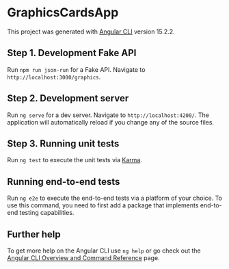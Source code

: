 # GraphicsCardsApp

This project was generated with [Angular CLI](https://github.com/angular/angular-cli) version 15.2.2.

## Step 1. Development Fake API

Run `npm run json-run` for a Fake API. Navigate to `http://localhost:3000/graphics`. 

## Step 2.  Development server

Run `ng serve` for a dev server. Navigate to `http://localhost:4200/`. The application will automatically reload if you change any of the source files.

## Step 3.  Running unit tests

Run `ng test` to execute the unit tests via [Karma](https://karma-runner.github.io).

## Running end-to-end tests

Run `ng e2e` to execute the end-to-end tests via a platform of your choice. To use this command, you need to first add a package that implements end-to-end testing capabilities.

## Further help

To get more help on the Angular CLI use `ng help` or go check out the [Angular CLI Overview and Command Reference](https://angular.io/cli) page.
